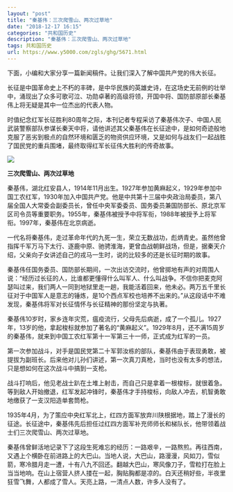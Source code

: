 ```yaml
---
layout: "post"
title: "秦基伟：三次爬雪山、两次过草地"
date: "2018-12-17 16:15"
categories: "共和国历史"
description: "秦基伟：三次爬雪山、两次过草地"
tags: 共和国历史
url: https://www.y5000.com/zgls/ghg/5671.html
---
```






下面，小编和大家分享一篇新闻稿件。让我们深入了解中国共产党的伟大长征。

长征是中国革命史上不朽的丰碑，是中华民族的英雄史诗，在这场史无前例的壮举中，涌现出了众多可歌可泣、功勋卓著的高级将领，开国中将、国防部原部长秦基伟上将无疑是其中一位杰出的代表人物。

时值纪念红军长征胜利80周年之际，本刊记者专程采访了秦基伟次子、中国人民武装警察部队参谋长秦天中将，请他讲述其父秦基伟在长征途中，是如何奇迹般地克服了恶劣到极点的自然环境和匮乏的物资供应环境，又是如何与战友们一起战胜了国民党的重兵围堵，最终取得红军长征伟大胜利的传奇故事。

![](/uploads/allimg/161122/6-1611221F92I07.JPG)

**三次爬雪山、两次过草地**

秦基伟，湖北红安县人，1914年11月出生。1927年参加黄麻起义，1929年参加中国工农红军，1930年加入中国共产党。他是中共第十三届中央政治局委员，第八届全国人大常委会副委员长，曾任中央军委委员、国务委员兼国防部长、原北京军区司令员等重要职务。1955年，秦基伟被授予中将军衔，1988年被授予上将军衔。1997年，秦基伟在北京病逝。

一代名将秦基伟，走过革命年代的九死一生，荣立无数战功，彪炳青史。虽然他曾指挥千军万马下太行、逐鹿中原、驰骋淮海，更曾血战朝鲜战场，但是，据秦天介绍，父亲向子女讲述自己的戎马一生时，说的比较多的还是长征时期的故事。

秦基伟任国务委员、国防部长期间，一次出访交流时，他曾掷地有声的对周围人说：“经历过长征的人，比谁都更懂得什么叫军人、什么叫战争。不信你把麦克阿瑟叫过来，我们两人一同到地狱里走一趟，我能活着回来，他未必。两万五千里长征对于中国军人是意志的锤炼，是10个西点军校也培养不出来的。”从这段话中不难发现，秦基伟将军对长征情怀与长征精神的那份坚定与执著。

秦基伟10岁时，家乡连年灾荒，瘟疫流行，父母先后病逝，成了一个孤儿。1927年，13岁的他，拿起梭标就参加了著名的“黄麻起义”。1929年8月，还不满15周岁的秦基伟，就来到中国工农红军第十一军第三十一师，正式成为红军的一员。

第一次参加战斗，对手是国民党第二十军郭汝栋的部队，秦基伟由于表现勇敢，被提拔为副班长。后来他对儿孙们讲述，第一次真刀真枪，当时也没有太多的想法，只是想如何在这次战斗中搞到一支枪。

战斗打响后，他见老战士趴在土堆上射击，而自己只是拿着一根梭标，就很着急。等到敌人开始撤退，红军发起冲锋时，秦基伟才手持梭标，向敌人冲去，机智勇敢地缴获了一支汉阳造单套筒枪。

1935年4月，为了策应中央红军北上，红四方面军放弃川陕根据地，踏上了漫长的征途。长征途中，秦基伟先后担任过红四方面军补充师师长和梯队长，他带领着战士们三次爬雪山、两次过草地。

秦基伟曾鲜活地记录下了这段生死难忘的经历：一路艰辛，一路熬煎。再往西南，又遇上个横卧在前进路上的大巴山。当地人说，大巴山，路漫漫，风如刀，雪似箭，寒冷腊月走一遭，十有八九不回还。翻越大巴山，寒风像刀子，雪粒打在脸上当当地响。在山上宿营人挤人搂在一起，胸贴胸都是凉的。白天还稍好些，半夜里狂雪飞舞，人都成了雪人。天亮上路，一清点人数，许多人没有了。
